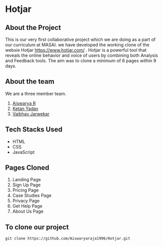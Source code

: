 # Hotjar

## About the Project
This is our very first collaborative project which we are doing as a part of our curriculum at MASAI.
we have developed the working clone of the websie Hotjar https://www.hotjar.com/ .
Hotjar is a powerful tool that reveals the online behavior and voice of users by combining both Analysis and Feedback tools.
The aim was to clone a minimum of 6 pages within 9 days.

## About the team
We are a three member team.

1. [Aiswarya R](https://www.linkedin.com/in/aiswarya-rajaponnan/)
2. [Ketan Yadav](https://www.linkedin.com/in/ketan-yadav-36a371159/)
3. [Vaibhav Jarwekar](https://www.linkedin.com/in/vaibhav-jarwekar-4039611a3/)

## Tech Stacks Used

- HTML
- CSS
- JavaScript

## Pages Cloned

1. Landing Page 
2. Sign Up Page
3. Pricing Page
4. Case Studies Page
5. Privacy Page
6. Get Help Page
7. About Us Page

## To clone our project

```
git clone https://github.com/Aiswaryaraja1996/Hotjar.git
```

